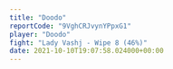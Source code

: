 ```yaml
---
title: "Doodo"
reportCode: "9VghCRJvynYPpxG1"
player: "Doodo"
fight: "Lady Vashj - Wipe 8 (46%)"
date: 2021-10-10T19:07:58.024000+00:00
---
```

